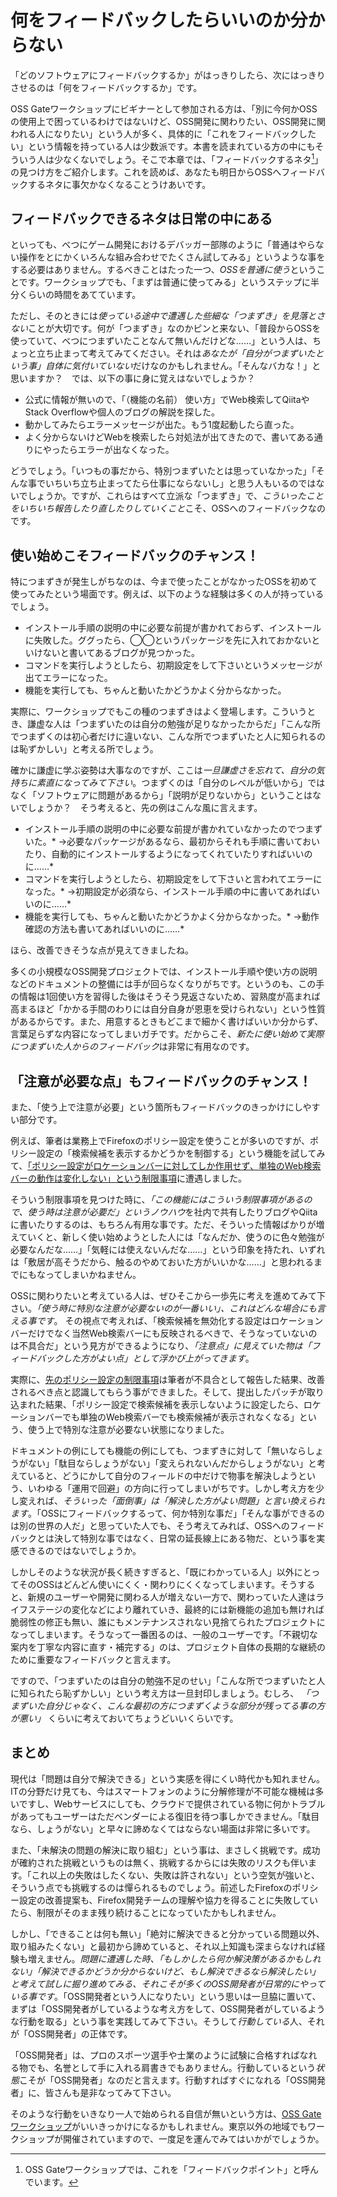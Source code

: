 # 何をフィードバックしたらいいのか分からない

「どのソフトウェアにフィードバックするか」がはっきりしたら、次にはっきりさせるのは「何をフィードバックするか」です。

OSS Gateワークショップにビギナーとして参加される方は、「別に今何かOSSの使用上で困っているわけではないけど、OSS開発に関わりたい、OSS開発に関われる人になりたい」という人が多く、具体的に「これをフィードバックしたい」という情報を持っている人は少数派です。本書を読まれている方の中にもそういう人は少なくないでしょう。そこで本章では、「フィードバックするネタ[^feedback-point]」の見つけ方をご紹介します。これを読めば、あなたも明日からOSSへフィードバックするネタに事欠かなくなることうけあいです。

[^feedback-point]: OSS Gateワークショップでは、これを「フィードバックポイント」と呼んでいます。


## フィードバックできるネタは日常の中にある

といっても、べつにゲーム開発におけるデバッガー部隊のように「普通はやらない操作をとにかくいろんな組み合わせでたくさん試してみる」というような事をする必要はありません。するべきことはたった一つ、*OSSを普通に使う*ということです。ワークショップでも、「まずは普通に使ってみる」というステップに半分くらいの時間をあてています。

ただし、そのときには*使っている途中で遭遇した些細な「つまずき」を見落とさない*ことが大切です。何が「つまずき」なのかピンと来ない、「普段からOSSを使っていて、べつにつまずいたことなんて無いんだけどな……」という人は、ちょっと立ち止まって考えてみてください。それは*あなたが「自分がつまずいたという事」自体に気付いていない*だけなのかもしれません。「そんなバカな！」と思いますか？　では、以下の事に身に覚えはないでしょうか？

* 公式に情報が無いので、「（機能の名前） 使い方」でWeb検索してQiitaやStack Overflowや個人のブログの解説を探した。
* 動かしてみたらエラーメッセージが出た。もう1度起動したら直った。
* よく分からないけどWebを検索したら対処法が出てきたので、書いてある通りにやったらエラーが出なくなった。

どうでしょう。「いつもの事だから、特別つまずいたとは思っていなかった」「そんな事でいちいち立ち止まってたら仕事にならないし」と思う人もいるのではないでしょうか。ですが、これらはすべて立派な「つまずき」で、*こういったことをいちいち報告したり直したりしていくこと*こそ、OSSへのフィードバックなのです。

## 使い始めこそフィードバックのチャンス！

特につまずきが発生しがちなのは、今まで使ったことがなかったOSSを初めて使ってみたという場面です。例えば、以下のような経験は多くの人が持っているでしょう。

* インストール手順の説明の中に必要な前提が書かれておらず、インストールに失敗した。ググったら、◯◯というパッケージを先に入れておかないといけないと書いてあるブログが見つかった。
* コマンドを実行しようとしたら、初期設定をして下さいというメッセージが出てエラーになった。
* 機能を実行しても、ちゃんと動いたかどうかよく分からなかった。

実際に、ワークショップでもこの種のつまずきはよく登場します。こういうとき、謙虚な人は「つまずいたのは自分の勉強が足りなかったからだ」「こんな所でつまずくのは初心者だけに違いない、こんな所でつまずいたと人に知られるのは恥ずかしい」と考える所でしょう。

確かに謙虚に学ぶ姿勢は大事なのですが、ここは*一旦謙虚さを忘れて、自分の気持ちに素直になってみて下さい*。つまずくのは「自分のレベルが低いから」ではなく「ソフトウェアに問題があるから」「説明が足りないから」ということはないでしょうか？　そう考えると、先の例はこんな風に言えます。

* インストール手順の説明の中に必要な前提が書かれていなかったのでつまずいた。*
  →必要なパッケージがあるなら、最初からそれも手順に書いておいたり、自動的にインストールするようになってくれていたりすればいいのに……*
* コマンドを実行しようとしたら、初期設定をして下さいと言われてエラーになった。*
  →初期設定が必須なら、インストール手順の中に書いてあればいいのに……*
* 機能を実行しても、ちゃんと動いたかどうかよく分からなかった。*
  →動作確認の方法も書いてあればいいのに……*

ほら、改善できそうな点が見えてきましたね。

多くの小規模なOSS開発プロジェクトでは、インストール手順や使い方の説明などのドキュメントの整備には手が回らなくなりがちです。というのも、この手の情報は1回使い方を習得した後はそうそう見返さないため、習熟度が高まれば高まるほど「かかる手間のわりには自分自身が恩恵を受けられない」という性質があるからです。また、用意するときもどこまで細かく書けばいいか分からず、言葉足らずな内容になってしまいガチです。だからこそ、*新たに使い始めて実際につまずいた人からのフィードバック*は非常に有用なのです。


## 「注意が必要な点」もフィードバックのチャンス！

また、「使う上で注意が必要」という箇所もフィードバックのきっかけにしやすい部分です。

例えば、筆者は業務上でFirefoxのポリシー設定を使うことが多いのですが、ポリシー設定の「検索候補を表示するかどうかを制御する」という機能を試してみて、[「ポリシー設定がロケーションバーに対してしか作用せず、単独のWeb検索バーの動作は変化しない」という制限事項](https://bugzilla.mozilla.org/show_bug.cgi?id=1555584)に遭遇しました。



そういう制限事項を見つけた時に、*「この機能にはこういう制限事項があるので、使う時は注意が必要だ」というノウハウ*を社内で共有したりブログやQiitaに書いたりするのは、もちろん有用な事です。ただ、そういった情報ばかりが増えていくと、新しく使い始めようとした人には「なんだか、使うのに色々勉強が必要なんだな……」「気軽には使えないんだな……」という印象を持たれ、いずれは「敷居が高そうだから、触るのやめておいた方がいいかな……」と思われるまでにもなってしまいかねません。

OSSに関わりたいと考えている人は、ぜひそこから一歩先に考えを進めてみて下さい。*「使う時に特別な注意が必要ないのが一番いい」、これはどんな場合にも言える事です*。 その視点で考えれば、「検索候補を無効化する設定はロケーションバーだけでなく当然Web検索バーにも反映されるべきで、そうなっていないのは不具合だ」という見方ができるようになり、*「注意点」に見えていた物は「フィードバックした方がよい点」として浮かび上がってきます*。

実際に、[先のポリシー設定の制限事項](https://bugzilla.mozilla.org/show_bug.cgi?id=1555584)は筆者が不具合として報告した結果、改善されるべき点と認識してもらう事ができました。そして、提出したパッチが取り込まれた結果、「ポリシー設定で検索候補を表示しないように設定したら、ロケーションバーでも単独のWeb検索バーでも検索候補が表示されなくなる」という、使う上で特別な注意が必要ない状態になりました。

ドキュメントの例にしても機能の例にしても、つまずきに対して「無いならしょうがない」「駄目ならしょうがない」「変えられないんだからしょうがない」と考えていると、どうにかして自分のフィールドの中だけで物事を解決しようという、いわゆる「運用で回避」の方向に行ってしまいがちです。しかし考え方を少し変えれば、*そういった「面倒事」は「解決した方がよい問題」と言い換えられます*。「OSSにフィードバックするって、何か特別な事だ」「そんな事ができるのは別の世界の人だ」と思っていた人でも、そう考えてみれば、OSSへのフィードバックとは決して特別な事ではなく、日常の延長線上にある物だ、という事を実感できるのではないでしょうか。





しかしそのような状況が長く続きすぎると、「既にわかっている人」以外にとってそのOSSはどんどん使いにくく・関わりにくくなってしまいます。そうすると、新規のユーザーや開発に関わる人が増えない一方で、関わっていた人達はライフステージの変化などにより離れていき、最終的には新機能の追加も無ければ脆弱性の修正も無い、誰にもメンテナンスされない見捨てられたプロジェクトになってしまいます。そうなって一番困るのは、一般のユーザーです。「不親切な案内を丁寧な内容に直す・補完する」のは、プロジェクト自体の長期的な継続のために重要なフィードバックと言えます。

ですので、「つまずいたのは自分の勉強不足のせい」「こんな所でつまずいたと人に知られたら恥ずかしい」という考え方は一旦封印しましょう。むしろ、 *「つまずいた自分じゃなく、こんな最初の方につまずくような部分が残ってる事の方が悪い」* くらいに考えておいてちょうどいいくらいです。




## まとめ

現代は「問題は自分で解決できる」という実感を得にくい時代かも知れません。ITの分野だけ見ても、今はスマートフォンのように分解修理が不可能な機械は多いですし、Webサービスにしても、クラウドで提供されている物に何かトラブルがあってもユーザーはただベンダーによる復旧を待つ事しかできません。「駄目なら、しょうがない」と早々に諦めなくてはならない場面は非常に多いです。

また、「未解決の問題の解決に取り組む」という事は、まさしく挑戦です。成功が確約された挑戦というものは無く、挑戦するからには失敗のリスクも伴います。「これ以上の失敗はしたくない、失敗は許されない」という空気が強いと、そういう点でも挑戦するのは憚られるものでしょう。前述したFirefoxのポリシー設定の改善提案も、Firefox開発チームの理解や協力を得ることに失敗していたら、制限がそのまま残り続けることになっていたかもしれません。

しかし、「できることは何も無い」「絶対に解決できると分かっている問題以外、取り組みたくない」と最初から諦めていると、それ以上知識も深まらなければ経験も増えません。*問題に遭遇した時、「もしかしたら何か解決策があるかもしれない」「解決できるかどうか分からないけど、もし解決できるなら解決したい」と考えて試しに掘り進めてみる、それこそが多くのOSS開発者が日常的にやっている事です*。「OSS開発者という人になりたい」という思いは一旦脇に置いて、まずは「OSS開発者がしているような考え方をして、OSS開発者がしているような行動を取る」という事を実践してみて下さい。そうして*行動している*人、それが「OSS開発者」の正体です。

「OSS開発者」は、プロのスポーツ選手や士業のように試験に合格すればなれる物でも、名誉として手に入れる肩書きでもありません。行動しているという*状態*こそが「OSS開発者」なのだと言えます。行動すればすぐになれる「OSS開発者」に、皆さんも是非なってみて下さい。

そのような行動をいきなり一人で始められる自信が無いという方は、[OSS Gateワークショップ](https://oss-gate.github.io/)がいいきっかけになるかもしれません。東京以外の地域でもワークショップが開催されていますので、一度足を運んでみてはいかがでしょうか。

